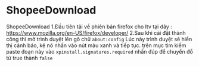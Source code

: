 # ShopeeDownload
ShopeeDownload
1.Đầu tiên tải về phiên bản firefox cho ltv tại đây : https://www.mozilla.org/en-US/firefox/developer/
2.Sau khi cài đặt thành công thì mở trình duyệt lên gõ chữ
  ```about:config```
  Lúc này trình duyệt sẽ hiển thị cảnh báo, kệ nó nhấn vào nút màu xanh và tiếp tục.
  trên mục tìm kiếm paste đoạn này vào
  ``` xpinstall.signatures.required ```
  nhấn đúp để chuyển đổ từ true thành ``false``


